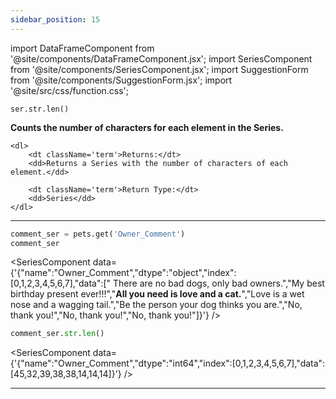 ```yaml
---
sidebar_position: 15
---
```


import DataFrameComponent from '@site/components/DataFrameComponent.jsx';
import SeriesComponent from '@site/components/SeriesComponent.jsx';
import SuggestionForm from '@site/components/SuggestionForm.jsx';
import '@site/src/css/function.css';

<code>ser.str.len()</code>

<div className='base'>
    <p><strong>Counts the number of characters for each element in the Series.</strong></p>

    <dl>
        <dt className='term'>Returns:</dt>
        <dd>Returns a Series with the number of characters of each element.</dd>

        <dt className='term'>Return Type:</dt>
        <dd>Series</dd>
    </dl>
</div>

---

```python
comment_ser = pets.get('Owner_Comment')
comment_ser
```
<SeriesComponent data={'{"name":"Owner_Comment","dtype":"object","index":[0,1,2,3,4,5,6,7],"data":["      There are no bad dogs, only bad owners.","My best birthday present ever!!!","****All you need is love and a cat.****","Love is a wet nose and a wagging tail.","Be the person your dog thinks you are.","No, thank you!","No, thank you!","No, thank you!"]}'} />

```python
comment_ser.str.len()
```
<SeriesComponent data={'{"name":"Owner_Comment","dtype":"int64","index":[0,1,2,3,4,5,6,7],"data":[45,32,39,38,38,14,14,14]}'} />



---
<SuggestionForm/>